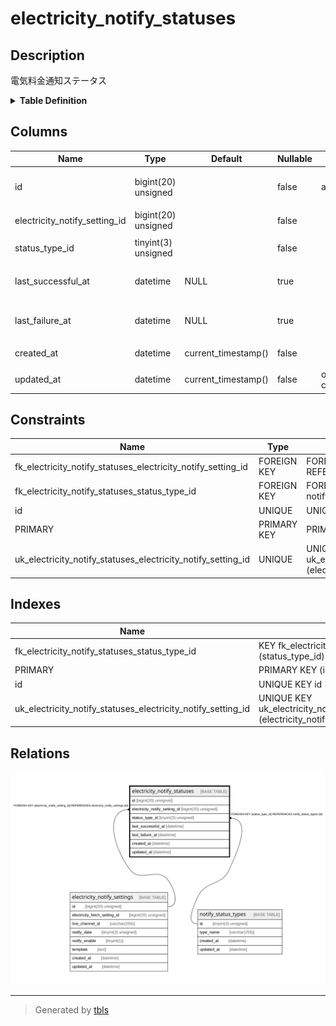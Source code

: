 # electricity_notify_statuses

## Description

電気料金通知ステータス

<details>
<summary><strong>Table Definition</strong></summary>

```sql
CREATE TABLE `electricity_notify_statuses` (
  `id` bigint(20) unsigned NOT NULL AUTO_INCREMENT COMMENT '電気料金通知ステータスID',
  `electricity_notify_setting_id` bigint(20) unsigned NOT NULL COMMENT '通知設定ID',
  `status_type_id` tinyint(3) unsigned NOT NULL COMMENT 'ステータス種別ID',
  `last_successful_at` datetime DEFAULT NULL COMMENT '最終成功日時(UTC)',
  `last_failure_at` datetime DEFAULT NULL COMMENT '最終失敗日時(UTC)',
  `created_at` datetime NOT NULL DEFAULT current_timestamp() COMMENT '作成日時(UTC)',
  `updated_at` datetime NOT NULL DEFAULT current_timestamp() ON UPDATE current_timestamp() COMMENT '更新日時(UTC)',
  PRIMARY KEY (`id`),
  UNIQUE KEY `id` (`id`),
  UNIQUE KEY `uk_electricity_notify_statuses_electricity_notify_setting_id` (`electricity_notify_setting_id`),
  KEY `fk_electricity_notify_statuses_status_type_id` (`status_type_id`),
  CONSTRAINT `fk_electricity_notify_statuses_electricity_notify_setting_id` FOREIGN KEY (`electricity_notify_setting_id`) REFERENCES `electricity_notify_settings` (`id`),
  CONSTRAINT `fk_electricity_notify_statuses_status_type_id` FOREIGN KEY (`status_type_id`) REFERENCES `notify_status_types` (`id`)
) ENGINE=InnoDB DEFAULT CHARSET=utf8mb4 COLLATE=utf8mb4_general_ci COMMENT='電気料金通知ステータス'
```

</details>

## Columns

| Name | Type | Default | Nullable | Extra Definition | Children | Parents | Comment |
| ---- | ---- | ------- | -------- | ---------------- | -------- | ------- | ------- |
| id | bigint(20) unsigned |  | false | auto_increment |  |  | 電気料金通知ステータスID |
| electricity_notify_setting_id | bigint(20) unsigned |  | false |  |  | [electricity_notify_settings](electricity_notify_settings.md) | 通知設定ID |
| status_type_id | tinyint(3) unsigned |  | false |  |  | [notify_status_types](notify_status_types.md) | ステータス種別ID |
| last_successful_at | datetime | NULL | true |  |  |  | 最終成功日時(UTC) |
| last_failure_at | datetime | NULL | true |  |  |  | 最終失敗日時(UTC) |
| created_at | datetime | current_timestamp() | false |  |  |  | 作成日時(UTC) |
| updated_at | datetime | current_timestamp() | false | on update current_timestamp() |  |  | 更新日時(UTC) |

## Constraints

| Name | Type | Definition |
| ---- | ---- | ---------- |
| fk_electricity_notify_statuses_electricity_notify_setting_id | FOREIGN KEY | FOREIGN KEY (electricity_notify_setting_id) REFERENCES electricity_notify_settings (id) |
| fk_electricity_notify_statuses_status_type_id | FOREIGN KEY | FOREIGN KEY (status_type_id) REFERENCES notify_status_types (id) |
| id | UNIQUE | UNIQUE KEY id (id) |
| PRIMARY | PRIMARY KEY | PRIMARY KEY (id) |
| uk_electricity_notify_statuses_electricity_notify_setting_id | UNIQUE | UNIQUE KEY uk_electricity_notify_statuses_electricity_notify_setting_id (electricity_notify_setting_id) |

## Indexes

| Name | Definition |
| ---- | ---------- |
| fk_electricity_notify_statuses_status_type_id | KEY fk_electricity_notify_statuses_status_type_id (status_type_id) USING BTREE |
| PRIMARY | PRIMARY KEY (id) USING BTREE |
| id | UNIQUE KEY id (id) USING BTREE |
| uk_electricity_notify_statuses_electricity_notify_setting_id | UNIQUE KEY uk_electricity_notify_statuses_electricity_notify_setting_id (electricity_notify_setting_id) USING BTREE |

## Relations

![er](electricity_notify_statuses.svg)

---

> Generated by [tbls](https://github.com/k1LoW/tbls)
